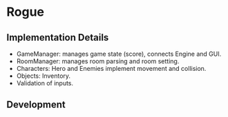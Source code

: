 # Rogue

## Implementation Details

 - GameManager: manages game state (score), connects Engine and GUI. 
 - RoomManager: manages room parsing and room setting.
 - Characters: Hero and Enemies implement movement and collision.
 - Objects: Inventory.
 - Validation of inputs.

## Development


